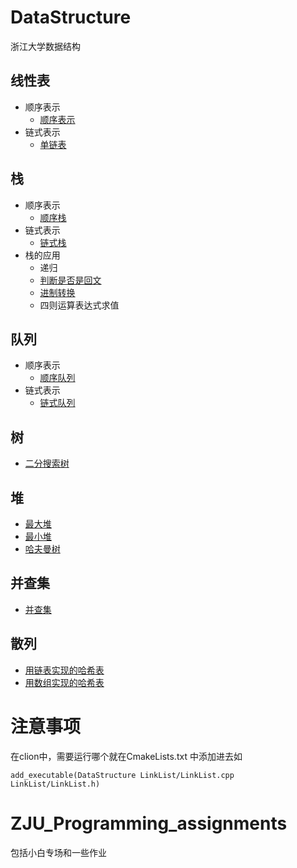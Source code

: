 # DataStructure
浙江大学数据结构
## 线性表
- 顺序表示
    - [顺序表示](https://github.com/shoukailiang/DataStructure/blob/zju/List/SqList/SqList.h)
- 链式表示
    - [单链表](https://github.com/shoukailiang/DataStructure/blob/zju/List/LinkList/LinkList.h)
## 栈
- 顺序表示
    - [顺序栈](https://github.com/shoukailiang/DataStructure/blob/zju/Stack/SqStack/SqStack.h)
- 链式表示
    - [链式栈](https://github.com/shoukailiang/DataStructure/blob/zju/Stack/LinkStack/LinkStack.h)
- 栈的应用
    - 递归
    - [判断是否是回文](https://github.com/shoukailiang/DataStructure/blob/dev/Stack/example/Palindrome.cpp)
    - [进制转换](https://github.com/shoukailiang/DataStructure/blob/dev/Stack/example/Convert.cpp)
    - 四则运算表达式求值
## 队列
- 顺序表示
    - [顺序队列](https://github.com/shoukailiang/DataStructure/blob/zju/Queue/SqQueue/SqQueue.h)
- 链式表示
    - [链式队列](https://github.com/shoukailiang/DataStructure/blob/zju/Queue/LinkQueue/LinkQueue.h)
## 树
- [二分搜索树](https://github.com/shoukailiang/DataStructure/blob/zju/Tree/BinarySearchTree/BinarySearchTree.h)
## 堆
- [最大堆](https://github.com/shoukailiang/DataStructure/blob/zju/Heap/MaxHeap/MaxHeap.h)
- [最小堆](https://github.com/shoukailiang/DataStructure/blob/zju/Heap/MinHeap/MinHeap.h)
- [哈夫曼树](https://github.com/shoukailiang/DataStructure/blob/zju/Heap/HuffmanTree/HuffmanTree.h)
## 并查集
- [并查集](https://github.com/shoukailiang/DataStructure/blob/zju/UnionFind/UnionFind.h)
## 散列
- [用链表实现的哈希表](https://github.com/shoukailiang/DataStructure/blob/zju/HashTableByLink/HashTable.h)
- [用数组实现的哈希表](https://github.com/shoukailiang/DataStructure/blob/zju/HashTableByArray/HashTable.h)

# 注意事项

在clion中，需要运行哪个就在CmakeLists.txt 中添加进去如
```
add_executable(DataStructure LinkList/LinkList.cpp LinkList/LinkList.h)
```
# ZJU_Programming_assignments
包括小白专场和一些作业